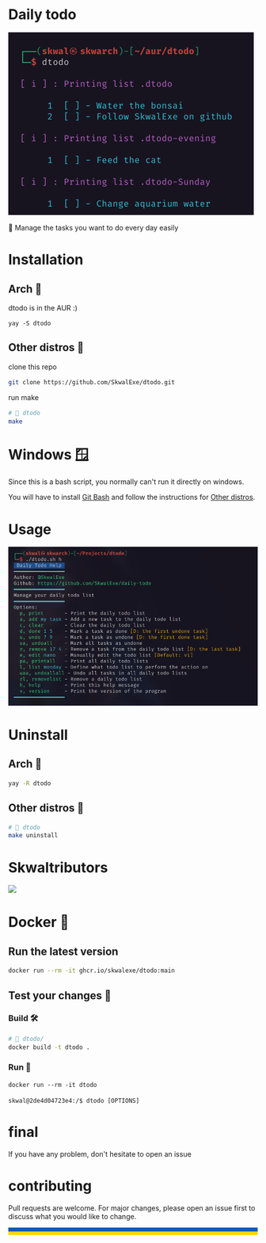 # Daily todo

![](images/1.png)

📜 Manage the tasks you want to do every day easily

# Installation

## Arch 🐧

dtodo is in the AUR :)

```
yay -S dtodo
```

## Other distros 🐧

clone this repo

```bash
git clone https://github.com/SkwalExe/dtodo.git
```

run make

```bash
# 📂 dtodo
make
```

# Windows 🪟

Since this is a bash script, you normally can't run it directly on windows.

You will have to install [Git Bash](https://git-scm.com/download/win) and follow the instructions for [Other distros](#other-distros).

# Usage

![](images/usage.png)

# Uninstall

## Arch 🐧

```bash
yay -R dtodo
```

## Other distros 🐧

```bash
# 📂 dtodo
make uninstall
```

# Skwaltributors

<a href="https://github.com/SkwalExe/dtodo/graphs/contributors">
  <img src="https://contrib.rocks/image?repo=SkwalExe/dtodo" />
</a>

# Docker 🐳

## Run the latest version

```bash
docker run --rm -it ghcr.io/skwalexe/dtodo:main
```

## Test your changes 🚧

### Build 🛠️

```bash
# 📂 dtodo/
docker build -t dtodo .
```

### Run 🏃

```
docker run --rm -it dtodo

skwal@2de4d04723e4:/$ dtodo [OPTIONS]
```

# final

If you have any problem, don't hesitate to open an issue

# contributing

Pull requests are welcome. For major changes, please open an issue first to discuss what you would like to change.

<a href="https://github.com/SkwalExe#ukraine"><img src="https://raw.githubusercontent.com/SkwalExe/SkwalExe/main/ukraine.jpg" width="100%" height="15px" /></a>